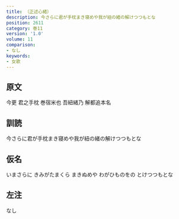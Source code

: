 ```yaml
---
title: （正述心緒）
description: 今さらに君が手枕まき寝めや我が紐の緒の解けつつもとな
position: 2611
category: 巻11
version: '1.0'
volume: 11
comparison:
- なし
keywords:
- 女歌
---
```


## 原文

今更 君之手枕 巻宿米也 吾紐緒乃 解都追本名

## 訓読

今さらに君が手枕まき寝めや我が紐の緒の解けつつもとな

## 仮名

いまさらに きみがたまくら まきぬめや わがひものをの とけつつもとな

## 左注

なし
